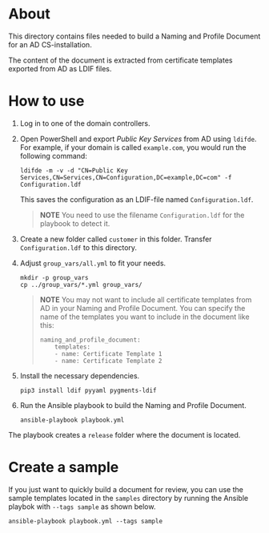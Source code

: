 About
=====

This directory contains files needed to build a Naming and Profile Document for an AD CS-installation.

The content of the document is extracted from certificate templates exported from AD as LDIF files.

How to use
==========

1. Log in to one of the domain controllers.

2. Open PowerShell and export *Public Key Services* from AD using ``ldifde``. For example, if your domain is called ``example.com``, you would run the following command:

    ```
    ldifde -m -v -d "CN=Public Key Services,CN=Services,CN=Configuration,DC=example,DC=com" -f Configuration.ldf
    ```

    This saves the configuration as an LDIF-file named ``Configuration.ldf``.

    > **NOTE** You need to use the filename ``Configuration.ldf`` for the playbook to detect it.

3. Create a new folder called ``customer`` in this folder. Transfer ``Configuration.ldf`` to this directory.

4. Adjust ``group_vars/all.yml`` to fit your needs.

    ```
    mkdir -p group_vars
    cp ../group_vars/*.yml group_vars/
    ```

    > **NOTE** You may not want to include all certificate templates from AD in your Naming and Profile Document. You can specify the name of the templates you want to include in the document like this:
    >
    > ```
    > naming_and_profile_document:
    >     templates:
    >     - name: Certificate Template 1
    >     - name: Certificate Template 2
    > ```

5. Install the necessary dependencies.

    ```
    pip3 install ldif pyyaml pygments-ldif
    ```

6. Run the Ansible playbook to build the Naming and Profile Document.

    ```
    ansible-playbook playbook.yml
    ```

The playbook creates a ``release`` folder where the document is located.

Create a sample
===============

If you just want to quickly build a document for review, you can use the sample templates located in the ``samples`` directory by running the Ansible playbok with ``--tags sample`` as shown below.
```
ansible-playbook playbook.yml --tags sample
```
